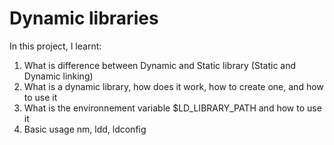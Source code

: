 # Dynamic libraries  

In this project, I learnt:

1. What is difference between Dynamic and Static library (Static and Dynamic linking)
2. What is a dynamic library, how does it work, how to create one, and how to use it
3. What is the environnement variable $LD_LIBRARY_PATH and how to use it
4. Basic usage nm, ldd, ldconfig

